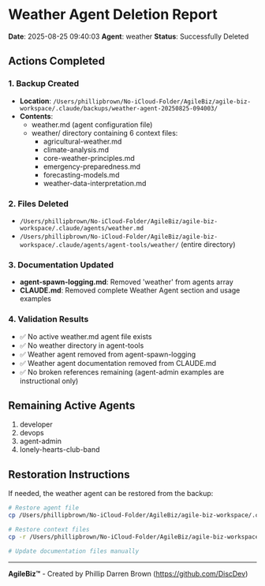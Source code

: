 # Weather Agent Deletion Report

**Date**: 2025-08-25 09:40:03
**Agent**: weather
**Status**: Successfully Deleted

## Actions Completed

### 1. Backup Created
- **Location**: `/Users/phillipbrown/No-iCloud-Folder/AgileBiz/agile-biz-workspace/.claude/backups/weather-agent-20250825-094003/`
- **Contents**:
  - weather.md (agent configuration file)
  - weather/ directory containing 6 context files:
    - agricultural-weather.md
    - climate-analysis.md
    - core-weather-principles.md
    - emergency-preparedness.md
    - forecasting-models.md
    - weather-data-interpretation.md

### 2. Files Deleted
- `/Users/phillipbrown/No-iCloud-Folder/AgileBiz/agile-biz-workspace/.claude/agents/weather.md`
- `/Users/phillipbrown/No-iCloud-Folder/AgileBiz/agile-biz-workspace/.claude/agents/agent-tools/weather/` (entire directory)

### 3. Documentation Updated
- **agent-spawn-logging.md**: Removed 'weather' from agents array
- **CLAUDE.md**: Removed complete Weather Agent section and usage examples

### 4. Validation Results
- ✅ No active weather.md agent file exists
- ✅ No weather directory in agent-tools
- ✅ Weather agent removed from agent-spawn-logging
- ✅ Weather agent documentation removed from CLAUDE.md
- ✅ No broken references remaining (agent-admin examples are instructional only)

## Remaining Active Agents
1. developer
2. devops
3. agent-admin
4. lonely-hearts-club-band

## Restoration Instructions
If needed, the weather agent can be restored from the backup:
```bash
# Restore agent file
cp /Users/phillipbrown/No-iCloud-Folder/AgileBiz/agile-biz-workspace/.claude/backups/weather-agent-20250825-094003/weather.md /Users/phillipbrown/No-iCloud-Folder/AgileBiz/agile-biz-workspace/.claude/agents/

# Restore context files
cp -r /Users/phillipbrown/No-iCloud-Folder/AgileBiz/agile-biz-workspace/.claude/backups/weather-agent-20250825-094003/weather /Users/phillipbrown/No-iCloud-Folder/AgileBiz/agile-biz-workspace/.claude/agents/agent-tools/

# Update documentation files manually
```

---
**AgileBiz™** - Created by Phillip Darren Brown (https://github.com/DiscDev)